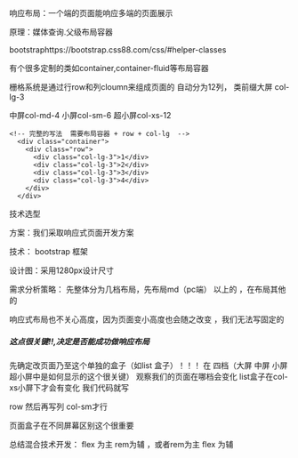 响应布局：一个端的页面能响应多端的页面展示

原理：媒体查询.父级布局容器

bootstraphttps://bootstrap.css88.com/css/#helper-classes

有个很多定制的类如container,container-fluid等布局容器

栅格系统是通过行row和列cloumn来组成页面的  自动分为12列， 类前缀大屏 col-lg-3

中屏col-md-4  小屏col-sm-6 超小屏col-xs-12

```
<!-- 完整的写法  需要布局容器 + row + col-lg  -->
  <div class="container">
    <div class="row">
      <div class="col-lg-3">1</div>
      <div class="col-lg-3">2</div>
      <div class="col-lg-3">3</div>
      <div class="col-lg-3">4</div>
    </div>
  </div>
```



技术选型

方案：我们采取响应式页面开发方案

技术： bootstrap 框架

设计图：采用1280px设计尺寸

需求分析策略： 先整体分为几档布局，先布局md（pc端） 以上的 ，在布局其他的

响应式布局也不关心高度，因为页面变小高度也会随之改变 ，我们无法写固定的

##### 这点很关键!!,决定是否能成功做响应布局

先确定改页面乃至这个单独的盒子（如list 盒子）！！！ 在  四档（大屏 中屏 小屏 超小屏中是如何显示的这个很关键） 观察我们的页面在哪档会变化  list盒子在col-xs小屏下才会有变化 我们代码就写

row  然后再写列 col-sm才行

页面盒子在不同屏幕区别这个很重要 



总结混合技术开发： flex 为主 rem为辅 ，或者rem为主 flex 为辅





















